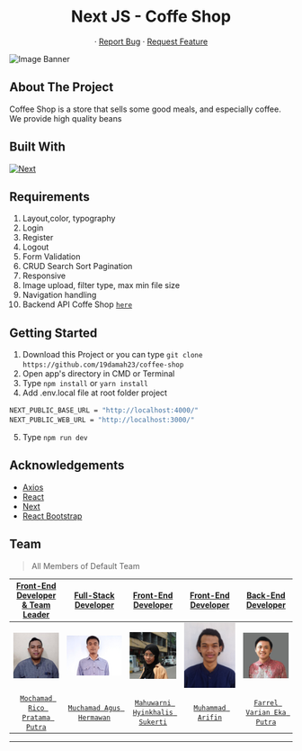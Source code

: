 <h1 align='center'>Next JS - Coffe Shop</h1>
  <p align="center">
<!--     <a href="link_deploy">View Demo</a> -->
    ·
    <a href="https://github.com/19damah23/coffee-shop/issues">Report Bug</a>
    ·
    <a href="https://github.com/19damah23/coffee-shop/pulls">Request Feature</a>
  </p>

![Image Banner](public/team/home-figma.svg)

## About The Project

Coffee Shop is a store that sells some good meals, and especially coffee. We provide high quality beans

## Built With

[![Next](https://img.shields.io/badge/Next-11.1.2-blue)](https://nextjs.org/)

## Requirements

1. Layout,color, typography
2. Login
3. Register
4. Logout
2. Form Validation
3. CRUD Search Sort Pagination
4. Responsive
5. Image upload, filter type, max min file size
6. Navigation handling
7. Backend API Coffe Shop [`here`](https://github.com/farrelvarian/backend-CoffeeShop)

## Getting Started

1. Download this Project or you can type `git clone https://github.com/19damah23/coffee-shop`
2. Open app's directory in CMD or Terminal
3. Type `npm install` or `yarn install`
4. Add .env.local file at root folder project

```sh
NEXT_PUBLIC_BASE_URL = "http://localhost:4000/"
NEXT_PUBLIC_WEB_URL = "http://localhost:3000/"
```

5. Type `npm run dev`

## Acknowledgements

- [Axios](https://www.npmjs.com/package/axios)
- [React](https://reactjs.org/)
- [Next](https://nextjs.org/)
- [React Bootstrap](https://react-bootstrap.github.io/)

## Team

> All Members of Default Team

|                                                <a href="#" target="_blank">**Front-End Developer & Team Leader**</a>                                                 |                                                       <a href="#" target="_blank">**Full-Stack Developer**</a>                                                        |                                                        <a href="#" target="_blank">**Front-End Developer**</a>                                                        |                                                       <a href="#" target="_blank">**Front-End Developer**</a>                                                        |                                                       <a href="#" target="_blank">**Back-End Developer**</a>                                                        |                                                    
| :-------------------------------------------------------------------------------------------------------------------------------------------------------------------: | :------------------------------------------------------------------------------------------------------------------------------------------------------------------: | :------------------------------------------------------------------------------------------------------------------------------------------------------------------: | :-----------------------------------------------------------------------------------------------------------------------------------------------------------------: | :-----------------------------------------------------------------------------------------------------------------------------------------------------------------: | 
| [![Front-End Developer Image](public/team/85671271.jpg)](https://github.com/MochamadRicoPratamaPutra) | [![Full-Stack Developer Image](public/team/093bbbf9-8160-4818-b0fc-e90cdac79d39.jpg)](https://github.com/19damah23) | [![Front-End Developer Image](public/team/43512824.jpg)](https://github.com/Nisanisa7) | [![Front-End Developer Image](public/team/f0022925-ada4-4353-8fbf-442c4d30ee8c.jpg)](https://github.com/emhaarifin) | [![Back-End Developer Image](public/team/42968960.jpg)](https://github.com/farrelvarian) |
|                                       <a href="https://github.com/MochamadRicoPratamaPutra" target="_blank">`Mochamad Rico Pratama Putra`</a>                                       |                           <a href="https://github.com/19damah23" target="_blank">`Muchamad Agus Hermawan`</a>                            |                           <a href="https://github.com/Nisanisa7" target="_blank">`Mahuwarni Hyinkhalis Sukerti`</a>                            |                            <a href="https://github.com/emhaarifin" target="_blank">`Muhammad Arifin`</a>                            |                            <a href="https://github.com/farrelvarian" target="_blank">`Farrel Varian Eka Putra`</a>                            |                                              

---
